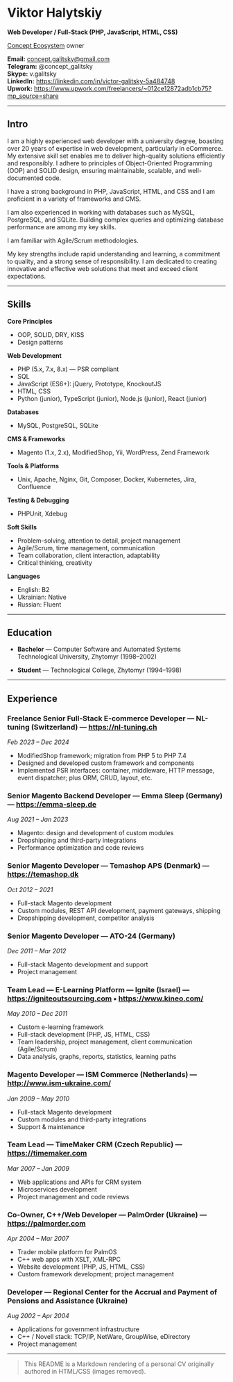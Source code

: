 # Viktor Halytskiy

**Web Developer / Full-Stack (PHP, JavaScript, HTML, CSS)**

[Concept Ecosystem](https://github.com/Concept-Labs) owner


**Email:** [concept.galitsky@gmail.com](mailto:concept.galitsky@gmail.com)  
**Telegram:** @concept_galitsky  
**Skype:** v.galitsky  
**LinkedIn:** https://linkedin.com/in/victor-galitsky-5a484748  
**Upwork:** https://www.upwork.com/freelancers/~012ce12872adb1cb75?mp_source=share

---

## Intro

I am a highly experienced web developer with a university degree, boasting over 20 years of expertise in web development, particularly in eCommerce.  
My extensive skill set enables me to deliver high-quality solutions efficiently and responsibly. I adhere to principles of Object-Oriented Programming (OOP) and SOLID design, ensuring maintainable, scalable, and well-documented code.

I have a strong background in PHP, JavaScript, HTML, and CSS and I am proficient in a variety of frameworks and CMS.

I am also experienced in working with databases such as MySQL, PostgreSQL, and SQLite. Building complex queries and optimizing database performance are among my key skills.

I am familiar with Agile/Scrum methodologies.

My key strengths include rapid understanding and learning, a commitment to quality, and a strong sense of responsibility. I am dedicated to creating innovative and effective web solutions that meet and exceed client expectations.

---

## Skills

**Core Principles**
- OOP, SOLID, DRY, KISS
- Design patterns

**Web Development**
- PHP (5.x, 7.x, 8.x) — PSR compliant
- SQL
- JavaScript (ES6+): jQuery, Prototype, KnockoutJS
- HTML, CSS
- Python (junior), TypeScript (junior), Node.js (junior), React (junior)

**Databases**
- MySQL, PostgreSQL, SQLite

**CMS & Frameworks**
- Magento (1.x, 2.x), ModifiedShop, Yii, WordPress, Zend Framework

**Tools & Platforms**
- Unix, Apache, Nginx, Git, Composer, Docker, Kubernetes, Jira, Confluence

**Testing & Debugging**
- PHPUnit, Xdebug

**Soft Skills**
- Problem-solving, attention to detail, project management
- Agile/Scrum, time management, communication
- Team collaboration, client interaction, adaptability
- Critical thinking, creativity

**Languages**
- English: B2
- Ukrainian: Native
- Russian: Fluent
---

## Education

- **Bachelor** — Computer Software and Automated Systems  
  Technological University, Zhytomyr (1998–2002)

- **Student** — Technological College, Zhytomyr (1994–1998)

---

## Experience

### Freelance Senior Full-Stack E-commerce Developer — NL-tuning (Switzerland) — https://nl-tuning.ch
*Feb 2023 – Dec 2024*  
- ModifiedShop framework; migration from PHP 5 to PHP 7.4  
- Designed and developed custom framework and components  
- Implemented PSR interfaces: container, middleware, HTTP message, event dispatcher; plus ORM, CRUD, layout, etc.

### Senior Magento Backend Developer — Emma Sleep (Germany) — https://emma-sleep.de
*Aug 2021 – Jan 2023*  
- Magento: design and development of custom modules  
- Dropshipping and third-party integrations  
- Performance optimization and code reviews

### Senior Magento Developer — Temashop APS (Denmark) — https://temashop.dk
*Oct 2012 – 2021*  
- Full-stack Magento development  
- Custom modules, REST API development, payment gateways, shipping  
- Dropshipping development, competitor analysis

### Senior Magento Developer — ATO-24 (Germany)
*Dec 2011 – Mar 2012*  
- Full-stack Magento development and support  
- Project management

### Team Lead — E-Learning Platform — Ignite (Israel) — https://igniteoutsourcing.com • https://www.kineo.com/
*May 2010 – Dec 2011*  
- Custom e-learning framework  
- Full-stack development (PHP, JS, HTML, CSS)  
- Team leadership, project management, client communication (Agile/Scrum)  
- Data analysis, graphs, reports, statistics, learning paths

### Magento Developer — ISM Commerce (Netherlands) — http://www.ism-ukraine.com/
*Jan 2009 – May 2010*  
- Full-stack Magento development  
- Custom modules and third-party integrations  
- Support & maintenance

### Team Lead — TimeMaker CRM (Czech Republic) — https://timemaker.com
*Mar 2007 – Jan 2009*  
- Web applications and APIs for CRM system  
- Microservices development  
- Project management and code reviews

### Co-Owner, C++/Web Developer — PalmOrder (Ukraine) — https://palmorder.com
*Apr 2004 – Mar 2007*  
- Trader mobile platform for PalmOS  
- C++ web apps with XSLT, XML-RPC  
- Website development (PHP, JS, HTML, CSS)  
- Custom framework development; project management

### Developer — Regional Center for the Accrual and Payment of Pensions and Assistance (Ukraine)
*Aug 2002 – Apr 2004*  
- Applications for government infrastructure  
- C++ / Novell stack: TCP/IP, NetWare, GroupWise, eDirectory  
- Project management

---

> This README is a Markdown rendering of a personal CV originally authored in HTML/CSS (images removed).
